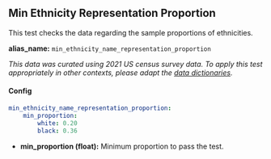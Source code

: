 
<div class="h3-box" markdown="1">

## Min Ethnicity Representation Proportion

This test checks the data regarding the sample proportions of ethnicities.

**alias_name:** `min_ethnicity_name_representation_proportion`

<i class="fa fa-info-circle"></i>
<em>This data was curated using 2021 US census survey data. To apply this test appropriately in other contexts, please adapt the [data dictionaries](https://github.com/JohnSnowLabs/langtest/blob/main/langtest/transform/utils.py).</em>

#### Config
```yaml
min_ethnicity_name_representation_proportion:
    min_proportion: 
        white: 0.20
        black: 0.36                
```

- **min_proportion (float):** Minimum proportion to pass the test.

<!-- #### Examples -->

</div>